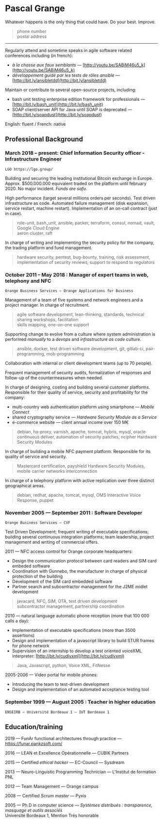 Pascal Grange
=============

Whatever happens is the only thing that could have. Do your best. Improve.

> <email> phone number \
> postal address

---

Regularly attend and sometime speaks in agile software related conferences including (in french):

* *à la chasse aux faux semblants* — [http://youtu.be/SABiM46u5_k](http://youtu.be/SABiM46u5_k)
* *développement guidé par les tests de rôles ansible* — [http://bit.ly/ansibletdd](http://bit.ly/ansibletdd)

Maintain or contribute to several open-source projects, including:

* bash unit testing enterprise edition framework for professionals —
  [http://bit.ly/bash_unit](http://bit.ly/bash_unit)
* SOAP client/server API for Java until SOAP is deprecated —
  [http://bit.ly/soapdust](http://bit.ly/soapdust)

English: fluent / French: native

Professional Background
-----------------------

### March 2018 – present: Chief Information Security officer - Infrastructure Engineer
    LGO https://lgo.group/

Building and securing the leading institutional Bitcoin exchange in Europe.
Approx. $500.000.000 equivalent traded on the platform until february 2020.
No major incident. _Funds are safu_.

High performance (target several milliions orders per seconds).
Test driven infrastructure as code.
Automated failure management (disk expansion, service restart, machine restart).
Implementation of an on-call contract (just in case).

> role-unit, bash_unit, ansible, packer, terraform, consul, nomad, vault, Google Cloud Engine\
> aeron cluster, raft

In charge of writing and implementing the security policy for the company, the
trading platform and fund management.

> hardware security, pentest, bug-bounty, training, risk assessment,
> implementation of security reviews, support to respond to regulators

### October 2011 – May 2018 : Manager of expert teams in web, telephony and NFC
    Orange Business Services — Orange Applications for Business

Management of a team of five systems and network engineers and a project manager.
In charge of recruitment.

> agile software development, lean-thinking, standards, technical sharing workshops, facilitation\
> skills mapping, one-on-one support

Supporting change to evolve from a culture where system administration is performed
*manually* to a *devops* and *infrastructure as code* culture.

> ansible, docker, test driven software development, git, gitlab-ci,
> pair-programming, mob-programming

Collaboration with internal or client development teams (up to 70 people).

Frequent management of security audits, formalization of responses and follow-up of the
countermeasures when needed.

In charge of designing, costing and building several customer platforms.
Responsible for their quality of service, security and profitability for the company:

* multi-country web authentication platform using smartphone — *Mobile Connect*
* shared cryptography service — *Hardware Security Module as a Service*
* e-commerce website — client annual income over 150 M€

> debian, ha-proxy, varnish, apache, tomcat, hybris, mysql, oracle\
> continuous deliver, automation of security patches,
> ncipher Hardware Security Modules

In charge of building a mobile NFC payment platform. Responsible for its quality of service and security.

> Mastercard certification,
> payshield Hardware Security Modules,
> mobile carrier networks interconnection

In charge of a telephony platform with active replication over three distinct geographical areas.

> debian, redhat, apache, tomcat, mysql,
> OMS Interactive Voice Response,
> puppet

### November 2005 — September 2011 : Software Developer
    Orange Business Services — CVF

Test Driven Development;
frequent writing of executable specifications;
building several continuous integration platforms;
team leadership, project management and writing of commercial offers.

2011 — NFC access control for Orange corporate headquarters:

* Design the communication protocol between card readers and SIM card embeded software
* Coordination with Gunnebo, the manufacturer in charge of physical protection of the building
* Development of the SIM card embedded software
* Partner search and subcontractor management for the J2ME midlet development

> javacard, NFC, SIM, OTA,
> test driven development\
> subcontractor management, partnership coordination

2010 — natural language automatic phone reception (more that 100 000 calls a day):

* Implementation of executable specifications (more than 3500 assertions)
* Design and implementation of a javascript library to build STUR frames for phone network
* Supervision of an internship to develop a test oriented voiceXML interpreter: [http://bit.ly/cudlvxml](http://bit.ly/cudlvxml)

> Java, Javascript, python, 
> Voice XML, FitNesse

2005-2006 — Video portal for mobile phones:

* Introducing the team to test-driven development 
* Design and implementation of an automated acceptance testing tool

### September 1999 — August 2005 : Teacher in higher education
    ENSEIRB — Université Bordeaux 1 — IUT Bordeaux 1


Education/training
------------------

2019 — FunAr functional architectures through practice — https://funar.pankzsoft.com/

2016 — LEAN et Excellence Opérationnelle — CUBIK Partners

2015 — Certified *ethical hacker* — EC-Council — Sysdream

2013 — Neuro-Linguistic Programming Technician — L'Institut de formation PNL

2012 — Team Management — Orange campus

2008 — Certified *Scrum master* — Pyxis

2005 — Ph.D in computer science — *Systèmes distribués :
transparence, masquage et outils associés*\
Université Bordeaux 1, Mention Trés honorable

